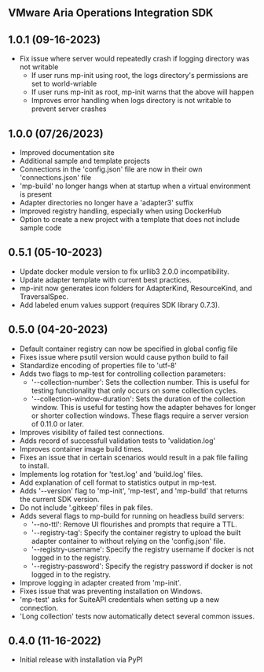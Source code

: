 VMware Aria Operations Integration SDK
--------------------------------------
## 1.0.1 (09-16-2023)
* Fix issue where server would repeatedly crash if logging directory was not writable
  * If user runs mp-init using root, the logs directory's permissions are set to world-wriable
  * If user runs mp-init as root, mp-init warns that the above will happen
  * Improves error handling when logs directory is not writable to prevent server crashes

## 1.0.0 (07/26/2023)
* Improved documentation site
* Additional sample and template projects
* Connections in the 'config.json' file are now in their own 'connections.json' file
* 'mp-build' no longer hangs when at startup when a virtual environment is present
* Adapter directories no longer have a 'adapter3' suffix
* Improved registry handling, especially when using DockerHub
* Option to create a new project with a template that does not include sample code

## 0.5.1 (05-10-2023) 
* Update docker module version to fix urllib3 2.0.0 incompatibility.
* Update adapter template with current best practices.
* mp-init now generates icon folders for AdapterKind, ResourceKind, and TraversalSpec.
* Add labeled enum values support (requires SDK library 0.7.3).

## 0.5.0 (04-20-2023)
* Default container registry can now be specified in global config file
* Fixes issue where psutil version would cause python build to fail
* Standardize encoding of properties file to 'utf-8'
* Adds two flags to mp-test for controlling collection parameters:
  * '--collection-number': Sets the collection number. This is useful for testing functionality that only occurs on some collection cycles.
  * '--collection-window-duration': Sets the duration of the collection window. This is useful for testing how the adapter behaves for longer or shorter collection windows.
  These flags require a server version of 0.11.0 or later.
* Improves visibility of failed test connections.
* Adds record of successfull validation tests to 'validation.log'
* Improves container image build times.
* Fixes an issue that in certain scenarios would result in a pak file failing to install.
* Implements log rotation for 'test.log' and 'build.log' files.
* Add explanation of cell format to statistics output in mp-test.
* Adds '--version' flag to 'mp-init', 'mp-test', and 'mp-build' that returns the current SDK version.
* Do not include '.gitkeep' files in pak files.
* Adds several flags to mp-build for running on headless build servers:
  * '--no-ttl': Remove UI flourishes and prompts that require a TTL.
  * '--registry-tag': Specify the container registry to upload the built adapter container to without relying on the 'config.json' file.
  * '--registry-username': Specify the registry username if docker is not logged in to the registry.
  * '--registry-password': Specify the registry password if docker is not logged in to the registry.
* Improve logging in adapter created from 'mp-init'.
* Fixes issue that was preventing installation on Windows.
* 'mp-test' asks for SuiteAPI credentials when setting up a new connection.
* 'Long collection' tests now automatically detect several common issues.

## 0.4.0 (11-16-2022)
* Initial release with installation via PyPI
